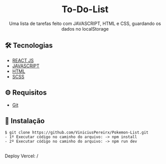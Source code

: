 # <div align="center"> To-Do-List</div>

<p align="center">Uma lista de tarefas feito com JAVASCRIPT, HTML e CSS, guardando os dados no localStorage</p>

## 🛠️ Tecnologias

<ul>
  <li><a href="https://developer.mozilla.org/pt-BR/docs/Learn/Tools_and_testing/Client-side_JavaScript_frameworks/React_getting_started">REACT JS</a></li>
  <li><a href="https://developer.mozilla.org/pt-BR/docs/Web/JavaScript">JAVASCRIPT</a></li>
  <li><a href="https://developer.mozilla.org/pt-BR/docs/Web/HTML">HTML</a></li>
  <li><a href="https://sass-lang.com/">SCSS</a></li>

</ul>

## ⚙️ Requisitos

<ul>
  <li><a href="https://git-scm.com/">Git</a></li>
</ul>

## 🚀 Instalação

```
$ git clone https://github.com/ViniciusPereirx/Pokemon-List.git
- 1º Executar código no caminho do arquivo: -> npm install
- 2º Executar código no caminho do arquivo: -> npm run dev
```

##

Deploy Vercel: <a>/</a>

##
